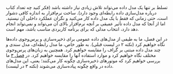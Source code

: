 تسلط بر تنها یک مدل داده می‌تواند تلاش زیادی نیاز داشته باشد (فکر کنید چه تعداد کتاب درباره مدل‌سازی داده رابطه‌ای وجود دارد). ساخت نرم‌افزار به اندازه کافی دشوار است، حتی زمانی که فقط با یک مدل داده کار می‌کنید و نگران عملکرد داخلی آن نیستید. اما از آنجا که مدل داده تأثیر عمیقی بر آنچه نرم‌افزار بالای آن می‌تواند و نمی‌تواند انجام دهد دارد، انتخاب مدلی که برای برنامه کاربردی مناسب باشد، مهم است.

در این فصل، ما به طیفی از مدل‌های داده عمومی برای ذخیره‌سازی و پرس‌وجوی داده‌ها نگاه خواهیم کرد (نکته ۲ در لیست قبلی). به طور خاص، ما مدل رابطه‌ای، مدل سندی و چند مدل داده مبتنی بر گراف را مقایسه خواهیم کرد. همچنین به زبان‌های پرس‌وجوی مختلف نگاه خواهیم کرد و موارد استفاده آنها را مقایسه خواهیم کرد. در [فصل ۳](ch03.html#ch_storage) ما بررسی خواهیم کرد که موتورهای ذخیره‌سازی چگونه کار می‌کنند؛ یعنی، این مدل‌های داده در واقع چگونه پیاده‌سازی می‌شوند (نکته ۳ در لیست). 
